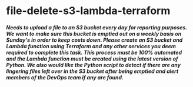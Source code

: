 # file-delete-s3-lambda-terraform

##### Needs to upload a file to an S3 bucket every day for reporting purposes.  We want to make sure this bucket is emptied out on a weekly basis on Sunday's in order to keep costs down.  Please create an S3 bucket and Lambda function using Terraform and any other services you deem required to complete this task.   This process must be 100% automated and the Lambda function must be created using the latest version of Python.  We also would like the Python script to detect if there are any lingering files left over in the S3 bucket after being emptied and alert members of the DevOps team if any are found.

